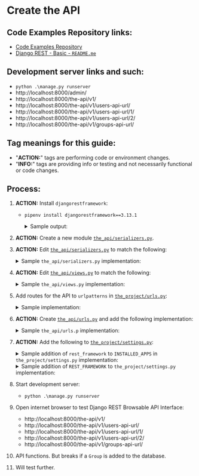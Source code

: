 # Create the API

## Code Examples Repository links:
* [Code Examples Repository](../../../README.md)
* [Django REST - Basic - `README.me`](../README.md)

## Development server links and such:
* `python .\manage.py runserver`
* http://localhost:8000/admin/
* http://localhost:8000/the-api/v1/
* http://localhost:8000/the-api/v1/users-api-url/
* http://localhost:8000/the-api/v1/users-api-url/1/
* http://localhost:8000/the-api/v1/users-api-url/2/
* http://localhost:8000/the-api/v1/groups-api-url/

## Tag meanings for this guide:
* "**ACTION:**" tags are performing code or environment changes.
* "**INFO:**" tags are providing info or testing and not necessarily functional or code changes.

## Process:
1. **ACTION:** Install `djangorestframework`:
    * `pipenv install djangorestframework==3.13.1`
        <details>
        <summary>Sample output:</summary>

            PS C:\Users\Bruce\Programming\examples\django\rest_basic> pipenv install djangorestframework==3.13.1
            Installing djangorestframework==3.13.1...
            Adding djangorestframework to Pipfile's [packages]...
            Installation Succeeded
            Pipfile.lock (2d0928) out of date, updating to (fef611)...
            Locking [dev-packages] dependencies...
            Locking [packages] dependencies...
            Locking...
            Resolving dependencies...
            Success!
            Updated Pipfile.lock (fef611)!
            Installing dependencies from Pipfile.lock (fef611)...
            ================================ 0/0 - 00:00:00
            PS C:\Users\Bruce\Programming\examples\django\rest_basic>
        </details>

1. **ACTION:** Create a new module [`the_api/serializers.py`](../the_api/serializers.py).

1. **ACTION:** Edit [`the_api/serializers.py`](../the_api/serializers.py) to match the following:
    <details>
    <summary>Sample <code>the_api/serializers.py</code> implementation:</summary>

        from django.contrib.auth.models import User, Group
        from rest_framework import serializers


        class UserSerializer(serializers.HyperlinkedModelSerializer):
            class Meta:
                model = User
                fields = [
                    'id',
                    'username',
                    'email',
                    'first_name',
                    'last_name',
                    'groups',
                ]

        class GroupSerializer(serializers.HyperlinkedModelSerializer):
            class Meta:
                model = Group
                fields = [
                    'url',
                    'name',
                ]
    </details>

1. **ACTION:** Edit [`the_api/views.py`](../the_api/views.py) to match the following:
    <details>
    <summary>Sample <code>the_api/views.py</code> implementation:</summary>

        from django.contrib.auth.models import User, Group
        from rest_framework import viewsets
        from rest_framework import permissions

        from .serializers import UserSerializer, GroupSerializer


        class UserViewSet(viewsets.ModelViewSet):
            """
            API endpoint that allows users to be viewed or edited.
            """
            queryset = User.objects.all().order_by('-date_joined')
            serializer_class = UserSerializer
            permission_classes = [permissions.IsAuthenticated]


        class GroupViewSet(viewsets.ModelViewSet):
            """
            API endpoint that allows groups to be viewed or edited.
            """
            queryset = Group.objects.all()
            serializer_class = GroupSerializer
            permission_classes = [permissions.IsAuthenticated]

    </details>

1. Add routes for the API to `urlpatterns` in [`the_project/urls.py`](../the_project/urls.py):
    <details>
    <summary>Sample <code></code> implementation:</summary>

        urlpatterns = [
            #...
            path('api/v1/', include('the_api.urls')),
            path('api-auth/', include('rest_framework.urls', namespace='rest_framework')),
            #...

        ]
    </details>

1. **ACTION:** Create [`the_api/urls.py`](../the_api/urls.py) and add the following implementation:
    <details>
    <summary>Sample <code>the_api/urls.p</code> implementation:</summary>

        from django.urls import include, path
        from rest_framework import routers
        
        from . import views
        
        
        router = routers.DefaultRouter()
        router.register(r'users-api-url', views.UserViewSet, basename='users_url_namespace')
        router.register('groups-api-url', views.GroupViewSet, basename='groups_url_namespace')
        
        urlpatterns = router.urls + [
        
        ]

    </details>

1. **ACTION:** Add the following to [`the_project/settings.py`](../the_project/settings.py):
    <details>
    <summary>Sample addition of <code>rest_framework</code> to <code>INSTALLED_APPS</code> in <code>the_project/settings.py</code> implementation:</summary>

        INSTALLED_APPS = [
            #...
            'rest_framework',
            #...
        ]
    </details>

    <details>
    <summary>Sample addition of <code>REST_FRAMEWORK</code> to <code>the_project/settings.py</code> implementation:</summary>

        REST_FRAMEWORK = {
            'DEFAULT_PAGINATION_CLASS': 'rest_framework.pagination.PageNumberPagination',
            'PAGE_SIZE': 7
        }
    </details>

1. Start development server:
    * `python .\manage.py runserver`

1. Open internet browser to test Django REST Browsable API Interface:
    * http://localhost:8000/the-api/v1/
    * http://localhost:8000/the-api/v1/users-api-url/
    * http://localhost:8000/the-api/v1/users-api-url/1/
    * http://localhost:8000/the-api/v1/users-api-url/2/
    * http://localhost:8000/the-api/v1/groups-api-url/

1. API functions. But breaks if a `Group` is added to the database.

1. Will test further.
